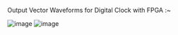 Output Vector Waveforms for Digital Clock with FPGA :~

![image](https://github.com/Raghunandan4/Digital-Clock-FPGA/assets/89443438/01a5d237-1216-41de-b853-dddb86611414)
![image](https://github.com/Raghunandan4/Digital-Clock-FPGA/assets/89443438/d70cad56-a336-46c0-a441-4357b74d98df)
